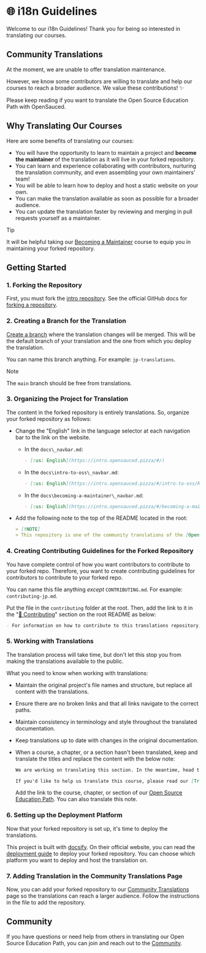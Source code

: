 # 🌐 i18n Guidelines

Welcome to our i18n Guidelines! Thank you for being so interested in translating our courses.

## Community Translations

At the moment, we are unable to offer translation maintenance.

However, we know some contributors are willing to translate and help our courses to reach a broader audience. We value these contributions! ✨

Please keep reading if you want to translate the Open Source Education Path with OpenSauced.

## Why Translating Our Courses

Here are some benefits of translating our courses:

- You will have the opportunity to learn to maintain a project and **become the maintainer** of the translation as it will live in your forked repository.
- You can learn and experience collaborating with contributors, nurturing the translation community, and even assembling your own maintainers' team!
- You will be able to learn how to deploy and host a static website on your own.
- You can make the translation available as soon as possible for a broader audience.
- You can update the translation faster by reviewing and merging in pull requests yourself as a maintainer.

> [!TIP]
> It will be helpful taking our [Becoming a Maintainer](../docs/becoming-a-maintainer/README.md) course to equip you in maintaining your forked repository.

## Getting Started

### 1. Forking the Repository

First, you must fork the [intro repository](https://github.com/open-sauced/intro). See the official GitHub docs for [forking a repository](https://docs.github.com/en/pull-requests/collaborating-with-pull-requests/working-with-forks/fork-a-repo#forking-a-repository).

### 2. Creating a Branch for the Translation

[Create a branch](https://www.shellhacks.com/git-create-new-branch-and-checkout/) where the translation changes will be merged. This will be the default branch of your translation and the one from which you deploy the translation.

You can name this branch anything. For example: `jp-translations`.

> [!NOTE]
> The `main` branch should be free from translations.

### 3. Organizing the Project for Translation

The content in the forked repository is entirely translations. So, organize your forked repository as follows:

- Change the "English" link in the language selector at each navigation bar to the link on the website.

  - In the `docs\_navbar.md`:

    ```markdown
    - [:us: English](https://intro.opensauced.pizza/#/)
    ```

  - In the `docs\intro-to-oss\_navbar.md`:

    ```markdown
    - [:us: English](https://intro.opensauced.pizza/#/intro-to-oss/README)
    ```

  - In the `docs\becoming-a-maintainer\_navbar.md`:

    ```markdown
    - [:us: English](https://intro.opensauced.pizza/#/becoming-a-maintainer/README)
    ```

- Add the following note to the top of the README located in the root:

  ```markdown
  > [!NOTE]
  > This repository is one of the community translations of the [Open Source Education Path with OpenSauced](https://intro.opensauced.pizza/#/README).
  ```

### 4. Creating Contributing Guidelines for the Forked Repository

You have complete control of how you want contributors to contribute to your forked repo. Therefore, you want to create contributing guidelines for contributors to contribute to your forked repo.

You can name this file anything _except_ `CONTRIBUTING.md`. For example: `contributing-jp.md`.

Put the file in the `contributing` folder at the root. Then, add the link to it in the "[🤝 Contributing](../README.md#-contributing)" section on the root README as below:

```markdown
- For information on how to contribute to this translations repository, check out our [Translations Contributing Guidelines](LINK-TO-YOUR-FORKED-REPOSITORY-CONTRIBUTING-FILE).
```

### 5. Working with Translations

The translation process will take time, but don't let this stop you from making the translations available to the public.

What you need to know when working with translations:

- Maintain the original project's file names and structure, but replace all content with the translations.
- Ensure there are no broken links and that all links navigate to the correct paths.
- Maintain consistency in terminology and style throughout the translated documentation.
- Keep translations up to date with changes in the original documentation.
- When a course, a chapter, or a section hasn't been translated, keep and translate the titles and replace the content with the below note:

  ```markdown
  We are working on translating this section. In the meantime, head to the [Section Title](LINK-TO-THE-SECTION-ON-OPENSAUCED-COURSE) at OpenSauced.

  If you'd like to help us translate this course, please read our [Translations Contributing Guidelines](LINK-TO-YOUR-FORKED-REPOSITORY-CONTRIBUTING-FILE).
  ```

  Add the link to the course, chapter, or section of our [Open Source Education Path](https://intro.opensauced.pizza/#/). You can also translate this note.

### 6. Setting up the Deployment Platform

Now that your forked repository is set up, it's time to deploy the translations.

This project is built with [docsify](https://docsify.js.org/). On their official website, you can read the [deployment guide](https://docsify.js.org/#/deploy) to deploy your forked repository. You can choose which platform you want to deploy and host the translation on.

### 7. Adding Translation in the Community Translations Page

Now, you can add your forked repository to our [Community Translations](community-translations.md) page so the translations can reach a larger audience. Follow the instructions in the file to add the repository.

## Community

If you have questions or need help from others in translating our Open Source Education Path, you can join and reach out to the [Community](https://github.com/open-sauced/intro/discussions).
